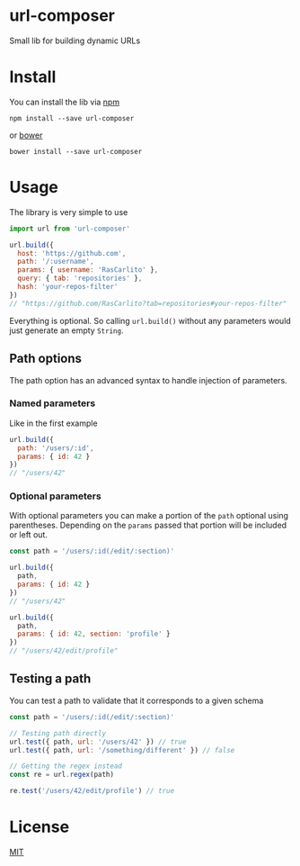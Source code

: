 # url-composer

Small lib for building dynamic URLs

# Install

You can install the lib via [npm](https://www.npmjs.com/)

```shell
npm install --save url-composer
```

or [bower](https://bower.io/)

```shell
bower install --save url-composer
```

# Usage

The library is very simple to use

```js
import url from 'url-composer'

url.build({
  host: 'https://github.com',
  path: '/:username',
  params: { username: 'RasCarlito' },
  query: { tab: 'repositories' },
  hash: 'your-repos-filter'
})
// "https://github.com/RasCarlito?tab=repositories#your-repos-filter"
```

Everything is optional. So calling `url.build()` without any parameters would just generate an empty `String`.

## Path options

The path option has an advanced syntax to handle injection of parameters.

### Named parameters

Like in the first example

```js
url.build({
  path: '/users/:id',
  params: { id: 42 }
})
// "/users/42"
```

### Optional parameters

With optional parameters you can make a portion of the `path` optional using parentheses.
Depending on the `params` passed that portion will be included or left out.

```js
const path = '/users/:id(/edit/:section)'

url.build({
  path,
  params: { id: 42 }
})
// "/users/42"

url.build({
  path,
  params: { id: 42, section: 'profile' }
})
// "/users/42/edit/profile"
```

## Testing a path

You can test a path to validate that it corresponds to a given schema

```js
const path = '/users/:id(/edit/:section)'

// Testing path directly
url.test({ path, url: '/users/42' }) // true
url.test({ path, url: '/something/different' }) // false

// Getting the regex instead
const re = url.regex(path)

re.test('/users/42/edit/profile') // true
```

# License

[MIT](https://opensource.org/licenses/MIT)
